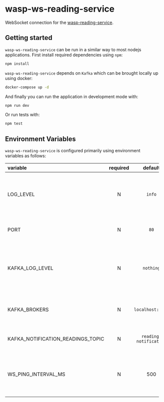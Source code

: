 # wasp-ws-reading-service

WebSocket connection for the [wasp-reading-service](https://github.com/digicatapult/wasp-reading-service).

## Getting started

`wasp-ws-reading-service` can be run in a similar way to most nodejs applications. First install required dependencies using `npm`:

```sh
npm install
```

`wasp-ws-reading-service` depends on `Kafka` which can be brought locally up using docker:

```sh
docker-compose up -d
```

And finally you can run the application in development mode with:

```sh
npm run dev
```

Or run tests with:

```sh
npm test
```

## Environment Variables

`wasp-ws-reading-service` is configured primarily using environment variables as follows:

| variable                          | required |        default         | description                                                                                          |
| :-------------------------------- | :------: | :--------------------: | :--------------------------------------------------------------------------------------------------- |
| LOG_LEVEL                         |    N     |         `info`         | Logging level. Valid values are [`trace`, `debug`, `info`, `warn`, `error`, `fatal`]                 |
| PORT                              |    N     |          `80`          | Port on which the service will listen                                                                |
| KAFKA_LOG_LEVEL                   |    N     |       `nothing`        | Log level to use for the Kafka connection. Choices are `debug`, `info`, `warn`, `error` or `nothing` |
| KAFKA_BROKERS                     |    N     |    `localhost:9092`    | Comma separated list of Kafka brokers to connect to                                                  |
| KAFKA_NOTIFICATION_READINGS_TOPIC |    N     | `reading-notification` | Topic to listen for new reading notifications                                                        |
| WS_PING_INTERVAL_MS               |    N     |          500           | Ping interval in milliseconds to keep WebSocket connection alive                                     |
